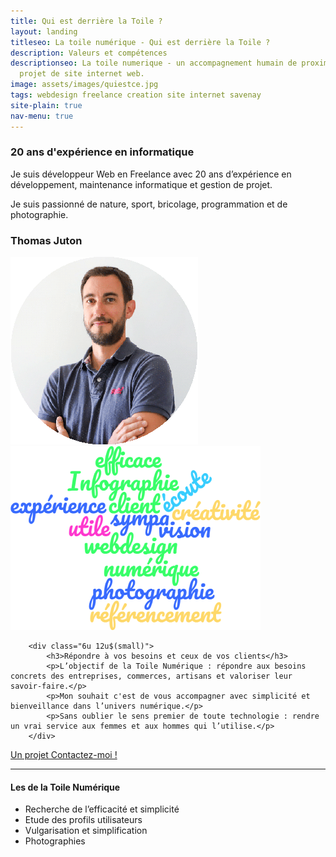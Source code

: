 ```yaml
---
title: Qui est derrière la Toile ?
layout: landing
titleseo: La toile numérique - Qui est derrière la Toile ?
description: Valeurs et compétences
descriptionseo: La toile numerique - un accompagnement humain de proximité dans votre
  projet de site internet web.
image: assets/images/quiestce.jpg
tags: webdesign freelance creation site internet savenay
site-plain: true
nav-menu: true
---
```


<!-- Main -->
<div id="main" class="alt">

<!-- One -->
<section id="one">
	<div class="inner">
<!-- Content -->
<div class="row">
<div class="8u 12u$(medium)">
	<h3>20 ans d'expérience en informatique</h3>
	<p>Je suis développeur Web en Freelance avec 20 ans d’expérience en développement, maintenance informatique et gestion de projet.</p>		
	<p>Je suis passionné de nature, sport, bricolage, programmation et de photographie.</p>
</div>

<div class="4u 12u$(medium)">
	<h3>Thomas Juton</h3>
	<div class="4u"><span class="image fit"><img src="assets/images/photo_profil_thomas.png" alt="" /></span></div>
</div>
</div>

<!-- <div class="row uniform">
<div class="4u"></div>
<div class="5u"><div class="box"><span class="image fit"><img src="assets/images/nuagemots.png" alt="" /></span></div></div>
<div class="4u"></div> -->


<div class="row">
			<div class="5u 12u">
				<span class="image fit"><img src="assets/images/nuagemots.png" alt="créativité photographie efficace utile expérience référencement numérique vision client sympa webdesign Infographie écoute" /></span>
			</div>
		
		<div class="6u 12u$(small)">
			<h3>Répondre à vos besoins et ceux de vos clients</h3>
			<p>L’objectif de la Toile Numérique : répondre aux besoins concrets des entreprises, commerces, artisans et valoriser leur savoir-faire.</p>
			<p>Mon souhait c'est de vous accompagner avec simplicité et bienveillance dans l’univers numérique.</p>
			<p>Sans oublier le sens premier de toute technologie : rendre un vrai service aux femmes et aux hommes qui l’utilise.</p>
		</div>
</div>

<a href="#contact" class="button next scrolly">Un projet Contactez-moi !</a>

<hr class="major" />

<div class="8u 12u$(medium)">
	<h4>Les <i class="fa fa-plus-circle fa-2x"></i> de la Toile Numérique</h4>
	<ul class="alt">
		<li>Recherche de l’efficacité et simplicité</li>
		<li>Etude des profils utilisateurs</li>
		<li>Vulgarisation et simplification</li>
		<li>Photographies</li>
	</ul>
</div>

